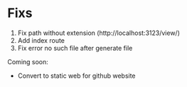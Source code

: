 # Fixs
1. Fix path without extension (http://localhost:3123/view/<file-name-without-the-extension>)
2. Add index route
3. Fix error no such file after generate file

Coming soon:
- Convert to static web for github website